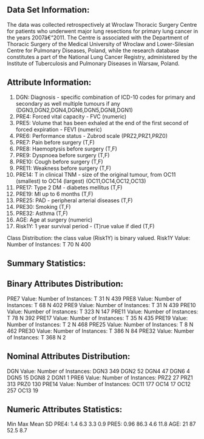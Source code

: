 Data Set Information:
---------------------
The data was collected retrospectively at Wroclaw Thoracic Surgery Centre for patients who underwent major lung resections for primary lung cancer in the years 2007â€“2011. The Centre is associated with the Department of Thoracic Surgery of the Medical University of Wroclaw and Lower-Silesian Centre for Pulmonary Diseases, Poland, while the research database constitutes a part of the National Lung Cancer Registry, administered by the Institute of Tuberculosis and Pulmonary Diseases in Warsaw, Poland.


Attribute Information:
----------------------
1. DGN: Diagnosis - specific combination of ICD-10 codes for primary and secondary as well multiple tumours if any (DGN3,DGN2,DGN4,DGN6,DGN5,DGN8,DGN1)
2. PRE4: Forced vital capacity - FVC (numeric)
3. PRE5: Volume that has been exhaled at the end of the first second of forced expiration - FEV1 (numeric)
4. PRE6: Performance status - Zubrod scale (PRZ2,PRZ1,PRZ0)
5. PRE7: Pain before surgery (T,F)
6. PRE8: Haemoptysis before surgery (T,F)
7. PRE9: Dyspnoea before surgery (T,F)
8. PRE10: Cough before surgery (T,F)
9. PRE11: Weakness before surgery (T,F)
10. PRE14: T in clinical TNM - size of the original tumour, from OC11 (smallest) to OC14 (largest) (OC11,OC14,OC12,OC13)
11. PRE17: Type 2 DM - diabetes mellitus (T,F)
12. PRE19: MI up to 6 months (T,F)
13. PRE25: PAD - peripheral arterial diseases (T,F)
14. PRE30: Smoking (T,F)
15. PRE32: Asthma (T,F)
16. AGE: Age at surgery (numeric)
17. Risk1Y: 1 year survival period - (T)rue value if died (T,F)

Class Distribution: the class value (Risk1Y) is binary valued.
Risk1Y Value: Number of Instances:
T 70
N 400

Summary Statistics:
-------------------
Binary Attributes Distribution:
-------------------------------
PRE7 Value: Number of Instances:
T 31
N 439
PRE8 Value: Number of Instances:
T 68
N 402
PRE9 Value: Number of Instances:
T 31
N 439
PRE10 Value: Number of Instances:
T 323
N 147
PRE11 Value: Number of Instances:
T 78
N 392
PRE17 Value: Number of Instances:
T 35
N 435
PRE19 Value: Number of Instances:
T 2
N 468
PRE25 Value: Number of Instances:
T 8
N 462
PRE30 Value: Number of Instances:
T 386
N 84
PRE32 Value: Number of Instances:
T 368
N 2

Nominal Attributes Distribution:
--------------------------------
DGN Value: Number of Instances:
DGN3 349
DGN2 52
DGN4 47
DGN6 4
DGN5 15
DGN8 2
DGN1 1
PRE6 Value: Number of Instances:
PRZ2 27
PRZ1 313
PRZ0 130
PRE14 Value: Number of Instances:
OC11 177
OC14 17
OC12 257
OC13 19

Numeric Attributes Statistics:
------------------------------
Min Max Mean SD
PRE4: 1.4 6.3 3.3 0.9
PRE5: 0.96 86.3 4.6 11.8
AGE: 21 87 52.5 8.7


